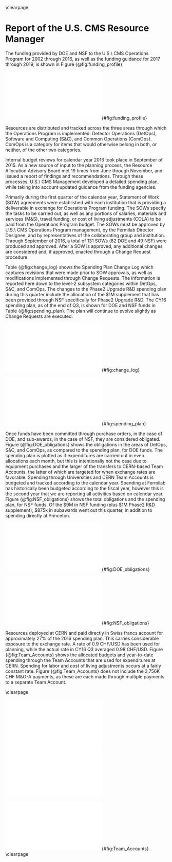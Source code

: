 \clearpage

# Report of the U.S. CMS Resource Manager

The funding provided by DOE and NSF to the U.S.\ CMS Operations Program for 2002 through 2016, as well as the funding guidance for 2017 through 2019, is shown in Figure {@fig:funding_profile}.

![The annual U.S.\ CMS Operations Program funding provided by DOE and NSF.  For 2002 through 2016 the chart shows the actual funding, while for 2017 onward the current funding guidance is shown.  This figure does not include the $1M NSF supplement provided in 2016 specifically for Phase2 Upgrade R&D.](figures/CY16_Funding_Profile.pdf){#fig:funding_profile}

Resources are distributed and tracked across the three areas through which the Operations Program is implemented:  Detector Operations (DetOps), Software and Computing (S&C), and Common Operations (ComOps). ComOps is a category for items that would otherwise belong in both, or neither, of the other two categories.

Internal budget reviews for calendar year 2016 took place in September of 2015.  As a new source of input to the planning process, the Resource Allocation Advisory Board met 19 times from June through November, and issued a report of findings and recommendations.  Through these processes, U.S.\ CMS Management developed a detailed spending plan, while taking into account updated guidance from the funding agencies.

Primarily during the first quarter of the calendar year, Statement of Work (SOW) agreements were established with each institution that is providing a deliverable in exchange for Operations Program funding.  The SOWs specify the tasks to be carried out, as well as any portions of salaries, materials and services (M&S), travel funding, or cost of living adjustments (COLA) to be paid from the Operations Program budget.  The SOWs must be approved by U.S.\ CMS Operations Program management, by the Fermilab Director Designee, and by representatives of the collaborating group and institution.  Through September of 2016, a total of 131 SOWs (82 DOE and 49 NSF) were produced and approved.  After a SOW is approved, any additional changes are considered and, if approved, enacted through a Change Request procedure.

Table {@fig:change_log} shows the Spending Plan Change Log which captures revisions that were made prior to SOW approvals, as well as modifications implemented through Change Requests.  The information is reported here down to the level-2 subsystem categories within DetOps, S&C, and ComOps.  The changes to the Phase2 Upgrade R&D spending plan during this quarter include the allocation of the $1M supplement that has been provided through NSF specifically for Phase2 Upgrade R&D.  The CY16 spending plan, as of the end of Q3, is shown for DOE and NSF funds in Table {@fig:spending_plan}.  The plan will continue to evolve slightly as Change Requests are executed.

![Spending Plan Change Log for CY16 Q3.](figures/CY16Q3_Change_Log.pdf){#fig:change_log}

![Spending plan at the end of CY16 Q3, for funds from DOE, NSF, and the total.](figures/CY16Q3_Spending_Plan.pdf){#fig:spending_plan}

Once funds have been committed through purchase orders, in the case of DOE, and sub-awards, in the case of NSF, they are considered obligated.  Figure {@fig:DOE_obligations} shows the obligations in the areas of DetOps, S&C, and ComOps, as compared to the spending plan, for DOE funds.  The spending plan is plotted as if expenditures are carried out in even allocations each month, but this is intentionally not the case due to equipment purchases and the larger of the transfers to CERN-based Team Accounts, the latter of which are targeted for when exchange rates are favorable.  Spending through Universities and CERN Team Accounts is budgeted and tracked according to the calendar year.  Spending at Fermilab has historically been budgeted according to the fiscal year, however this is the second year that we are reporting all activities based on calendar year.  Figure {@fig:NSF_obligations} shows the total obligations and the spending plan, for NSF funds.  Of the $9M in NSF funding (plus $1M Phase2 R&D supplement), $875k in subawards went out this quarter, in addition to spending directly at Princeton.

![Obligations and spending plan for DOE funds.  The spending plan is indicated with the assumption of equal monthly increments just as a rough guide.](figures/CY16Q3_DOE_Obligations.pdf){#fig:DOE_obligations}

![Obligations and spending plan for NSF funds.  The spending plan is indicated with the assumption of equal monthly increments as a rough guide.](figures/CY16Q3_NSF_Obligations.pdf){#fig:NSF_obligations}

Resources deployed at CERN and paid directly in Swiss francs account for approximately 27% of the 2016 spending plan.  This carries considerable exposure to the exchange rate.  A rate of 0.9 CHF/USD has been used for planning, while the actual rate in CY16 Q3 averaged 0.98 CHF/USD.  Figure {@fig:Team_Accounts} shows the allocated budgets and year-to-date spending through the Team Accounts that are used for expenditures at CERN.  Spending for labor and cost of living adjustments occurs at a fairly constant rate.  Figure {@fig:Team_Accounts} does not include the 3,756K CHF M&O-A payments, as these are each made through multiple payments to a separate Team Account.

<!---
 Source for exchange rate average:
 http://www.oanda.com/currency/historical-rates/
 Go to historical, Enter USD and CHF, select dates, and look at *Table* to get the average
-->

\clearpage

![](figures/CY16Q3_TA_DetOps.pdf)
![](figures/CY16Q3_TA_ComOps.pdf)

![Budget plan and year-to-date spending, in Swiss francs, through DetOps (top), ComOps (middle), and S&C (bottom) Team Accounts.](figures/CY16Q3_TA_SC.pdf){#fig:Team_Accounts} 
\clearpage
